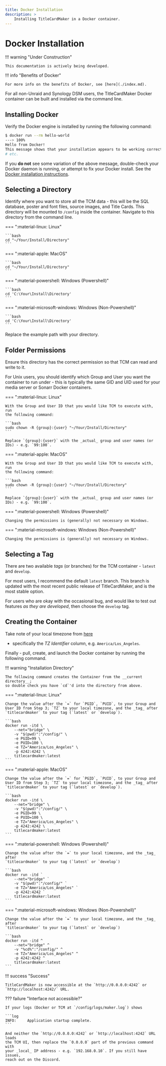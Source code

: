 ```yaml
---
title: Docker Installation
description: >
    Installing TitleCardMaker in a Docker container.
---
```


# Docker Installation

!!! warning "Under Construction"

    This documentation is actively being developed.

!!! info "Benefits of Docker"

    For more info on the benefits of Docker, see [here](./index.md).

For all non-Unraid and Synology DSM users, the TitleCardMaker Docker container
can be built and installed via the command line.

## Installing Docker
Verify the Docker engine is installed by running the following command:

<!-- termynal -->

```bash
$ docker run --rm hello-world
---> 100%
Hello from Docker!
This message shows that your installation appears to be working correctly.
# etc. 
```

If you __do not__ see some variation of the above message, double-check your
Docker daemon is running, or attempt to fix your Docker install. See the
[Docker installation instructions](https://docs.docker.com/engine/install/).

## Selecting a Directory

Identify where you want to store all the TCM data - this will be the SQL
database, poster and font files, source images, and Title Cards. This directory
will be mounted to `/config` inside the container. Navigate to this directory
from the command line.

=== ":material-linux: Linux"

    ```bash
    cd "~/Your/Install/Directory"
    ```

=== ":material-apple: MacOS"

    ```bash
    cd "~/Your/Install/Directory"
    ```

=== ":material-powershell: Windows (Powershell)"

    ```bash
    cd 'C:\Your\Install\Directory'
    ```

=== ":material-microsoft-windows: Windows (Non-Powershell)"

    ```bash
    cd 'C:\Your\Install\Directory'
    ```

Replace the example path with your directory.

## Folder Permissions

Ensure this directory has the correct permission so that TCM can read and
write to it.

For Unix users, you should identify which Group and User you want the container
to run under - this is typically the same GID and UID used for your media server
or Sonarr Docker containers.

=== ":material-linux: Linux"

    With the Group and User ID that you would like TCM to execute with, run
    the following command:

    ```bash
    sudo chown -R {group}:{user} "~/Your/Install/Directory"
    ```

    Replace `{group}:{user}` with the _actual_ group and user names (or
    IDs) - e.g. `99:100`.

=== ":material-apple: MacOS"

    With the Group and User ID that you would like TCM to execute with, run
    the following command:

    ```bash
    sudo chown -R {group}:{user} "~/Your/Install/Directory"
    ```

    Replace `{group}:{user}` with the _actual_ group and user names (or
    IDs) - e.g. `99:100`.

=== ":material-powershell: Windows (Powershell)"

    Changing the permissions is (generally) not necessary on Windows.

=== ":material-microsoft-windows: Windows (Non-Powershell)"

    Changing the permissions is (generally) not necessary on Windows.

## Selecting a Tag

There are two available _tags_ (or branches) for the TCM container - `latest`
and `develop`.

For most users, I recommend the default `latest` branch. This branch is
updated with the most recent public release of TitleCardMaker, and is
the most stable option.

For users who are okay with the occasional bug, and would like to test
out features _as they are developed_, then choose the `develop` tag.

## Creating the Container

Take note of your local timezone from
[here](https://en.wikipedia.org/wiki/List_of_tz_database_time_zones)
- specifically the _TZ Identifier_ column, e.g. `America/Los_Angeles`.

Finally - pull, create, and launch the Docker container by running the following
command.

!!! warning "Installation Directory"

    The following command creates the Container from the __current directory__;
    so double check you have `cd`'d into the directory from above.

=== ":material-linux: Linux"

    Change the value after the `=` for `PGID`, `PUID`, to your Group and
    User ID from Step 3; `TZ` to your local timezone, and the _tag_ after
    `titlecardmaker` to your tag (`latest` or `develop`).

    ```bash
    docker run -itd \
        --net="bridge" \
        -v "$(pwd)":"/config/" \
        -e PGID=99 \
        -e PUID=100 \
        -e TZ="America/Los_Angeles" \
        -p 4242:4242 \
        titlecardmaker:latest
    ```

=== ":material-apple: MacOS"

    Change the value after the `=` for `PGID`, `PUID`, to your Group and
    User ID from Step 3; `TZ` to your local timezone, and the _tag_ after
    `titlecardmaker` to your tag (`latest` or `develop`).

    ```bash
    docker run -itd \
        --net="bridge" \
        -v "$(pwd)":"/config/" \
        -e PGID=99 \
        -e PUID=100 \
        -e TZ="America/Los_Angeles" \
        -p 4242:4242 \
        titlecardmaker:latest
    ```

=== ":material-powershell: Windows (Powershell)"

    Change the value after the `=` to your local timezone, and the _tag_ after
    `titlecardmaker` to your tag (`latest` or `develop`)

    ```bash
    docker run -itd `
        --net="bridge" `
        -v "$(pwd)":"/config/" `
        -e TZ="America/Los_Angeles" `
        -p 4242:4242 `
        titlecardmaker:latest
    ```

=== ":material-microsoft-windows: Windows (Non-Powershell)"

    Change the value after the `=` to your local timezone, and the _tag_ after
    `titlecardmaker` to your tag (`latest` or `develop`)

    ```bash
    docker run -itd ^
        --net="bridge" ^
        -v "%cd%":"/config/" ^
        -e TZ="America/Los_Angeles" ^
        -p 4242:4242 ^
        titlecardmaker:latest
    ```

!!! success "Success"

    TitleCardMaker is now accessible at the `http://0.0.0.0:4242` or
    `http://localhost:4242/` URL.

??? failure "Interface not accessible?"

    If your logs (Docker or TCM at `/config/logs/maker.log`) shows

    ```log
    INFO:     Application startup complete.
    ```
    
    And neither the `http://0.0.0.0:4242` or `http://localhost:4242` URL loads
    the TCM UI, then replace the `0.0.0.0` part of the previous command with
    your _local_ IP address - e.g. `192.168.0.10`. If you still have issues,
    reach out on the Discord.
